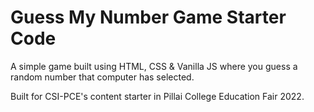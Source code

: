 # Guess My Number Game Starter Code

A simple game built using HTML, CSS & Vanilla JS where you guess a random number that computer has selected.

Built for CSI-PCE's content starter in Pillai College Education Fair 2022.
